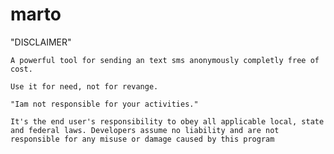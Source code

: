 # marto
"DISCLAIMER"

    A powerful tool for sending an text sms anonymously completly free of cost.

    Use it for need, not for revange.

    "Iam not responsible for your activities."

    It's the end user's responsibility to obey all applicable local, state and federal laws. Developers assume no liability and are not responsible for any misuse or damage caused by this program
